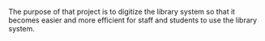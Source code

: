 The purpose of that project is to digitize the library system so that it becomes easier and more efficient for staff and students to use the library system.

